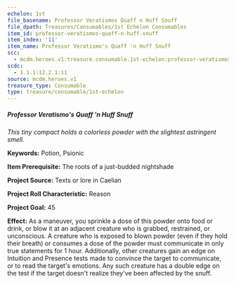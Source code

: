 ```yaml
---
echelon: 1st
file_basename: Professor Veratismos Quaff n Huff Snuff
file_dpath: Treasures/Consumables/1st Echelon Consumables
item_id: professor-veratismos-quaff-n-huff-snuff
item_index: '11'
item_name: Professor Veratismo's Quaff 'n Huff Snuff
scc:
  - mcdm.heroes.v1:treasure.consumable.1st-echelon:professor-veratismos-quaff-n-huff-snuff
scdc:
  - 1.1.1:12.2.1:11
source: mcdm.heroes.v1
treasure_type: Consumable
type: treasure/consumable/1st-echelon
---
```


##### Professor Veratismo's Quaff 'n Huff Snuff

*This tiny compact holds a colorless powder with the slightest astringent smell.*

**Keywords:** Potion, Psionic

**Item Prerequisite:** The roots of a just-budded nightshade

**Project Source:** Texts or lore in Caelian

**Project Roll Characteristic:** Reason

**Project Goal:** 45

**Effect:** As a maneuver, you sprinkle a dose of this powder onto food or drink, or blow it at an adjacent creature who is grabbed, restrained, or unconscious. A creature who is exposed to blown powder (even if they hold their breath) or consumes a dose of the powder must communicate in only true statements for 1 hour. Additionally, other creatures gain an edge on Intuition and Presence tests made to convince the target to communicate, or to read the target's emotions. Any such creature has a double edge on the test if the target doesn't realize they've been affected by the snuff.
